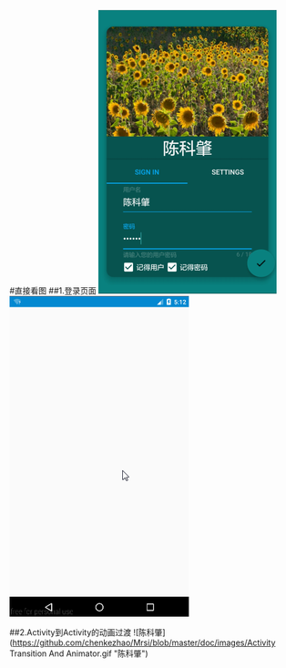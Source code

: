 #直接看图
##1.登录页面
![陈科肇](https://github.com/chenkezhao/Mrsi/blob/master/doc/images/login.png "陈科肇")
![陈科肇](https://github.com/chenkezhao/Mrsi/blob/master/doc/images/login.gif "陈科肇")


##2.Activity到Activity的动画过渡
![陈科肇](https://github.com/chenkezhao/Mrsi/blob/master/doc/images/Activity Transition And Animator.gif "陈科肇")
